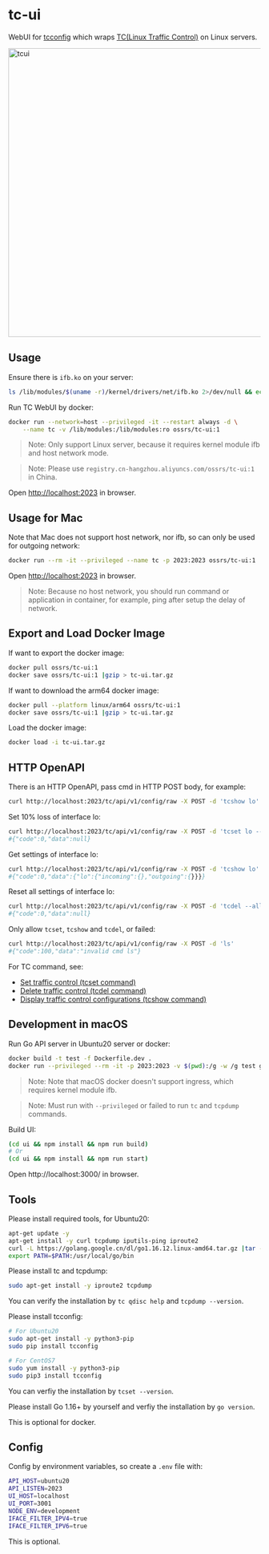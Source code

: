 # tc-ui

WebUI for [tcconfig](https://github.com/thombashi/tcconfig) which wraps
[TC(Linux Traffic Control)](https://lartc.org/howto/index.html) on Linux servers.

<img width="576" alt="tcui" src="https://github.com/ossrs/tc-ui/assets/2777660/91fb5051-6ace-4c3e-9364-1a2a526be62b">

## Usage

Ensure there is `ifb.ko` on your server:

```bash
ls /lib/modules/$(uname -r)/kernel/drivers/net/ifb.ko 2>/dev/null && echo yes || echo no
```

Run TC WebUI by docker:

```bash
docker run --network=host --privileged -it --restart always -d \
    --name tc -v /lib/modules:/lib/modules:ro ossrs/tc-ui:1
```

> Note: Only support Linux server, because it requires kernel module ifb and host network mode.

> Note: Please use `registry.cn-hangzhou.aliyuncs.com/ossrs/tc-ui:1` in China.

Open [http://localhost:2023](http://localhost:2023) in browser.

## Usage for Mac

Note that Mac does not support host network, nor ifb, so can only be used for outgoing network:

```bash
docker run --rm -it --privileged --name tc -p 2023:2023 ossrs/tc-ui:1
```

Open [http://localhost:2023](http://localhost:2023) in browser.

> Note: Because no host network, you should run command or application in container, for example, ping after setup the delay of network.

## Export and Load Docker Image

If want to export the docker image:

```bash
docker pull ossrs/tc-ui:1
docker save ossrs/tc-ui:1 |gzip > tc-ui.tar.gz
```

If want to download the arm64 docker image:

```bash
docker pull --platform linux/arm64 ossrs/tc-ui:1
docker save ossrs/tc-ui:1 |gzip > tc-ui.tar.gz
```

Load the docker image:

```bash
docker load -i tc-ui.tar.gz
```

## HTTP OpenAPI

There is an HTTP OpenAPI, pass cmd in HTTP POST body, for example:

```bash
curl http://localhost:2023/tc/api/v1/config/raw -X POST -d 'tcshow lo'
```

Set 10% loss of interface lo:

```bash
curl http://localhost:2023/tc/api/v1/config/raw -X POST -d 'tcset lo --loss 10%'
#{"code":0,"data":null}
```

Get settings of interface lo:

```bash
curl http://localhost:2023/tc/api/v1/config/raw -X POST -d 'tcshow lo'
#{"code":0,"data":{"lo":{"incoming":{},"outgoing":{}}}}
```

Reset all settings of interface lo:

```bash
curl http://localhost:2023/tc/api/v1/config/raw -X POST -d 'tcdel --all lo'
#{"code":0,"data":null}
```

Only allow `tcset`, `tcshow` and `tcdel`, or failed:

```bash
curl http://localhost:2023/tc/api/v1/config/raw -X POST -d 'ls'
#{"code":100,"data":"invalid cmd ls"}
```

For TC command, see:

* [Set traffic control (tcset command)](https://tcconfig.readthedocs.io/en/latest/pages/usage/tcset/index.html)
* [Delete traffic control (tcdel command)](https://tcconfig.readthedocs.io/en/latest/pages/usage/tcdel/index.html)
* [Display traffic control configurations (tcshow command)](https://tcconfig.readthedocs.io/en/latest/pages/usage/tcshow/index.html)

## Development in macOS

Run Go API server in Ubuntu20 server or docker:

```bash
docker build -t test -f Dockerfile.dev .
docker run --privileged --rm -it -p 2023:2023 -v $(pwd):/g -w /g test go run .
```

> Note: Note that macOS docker doesn't support ingress, which requires kernel module ifb.

> Note: Must run with `--privileged` or failed to run `tc` and `tcpdump` commands.

Build UI:

```bash
(cd ui && npm install && npm run build)
# Or
(cd ui && npm install && npm run start)
```

Open http://localhost:3000/ in browser.

## Tools

Please install required tools, for Ubuntu20:

```bash
apt-get update -y
apt-get install -y curl tcpdump iputils-ping iproute2
curl -L https://golang.google.cn/dl/go1.16.12.linux-amd64.tar.gz |tar -xz -C /usr/local
export PATH=$PATH:/usr/local/go/bin
```

Please install tc and tcpdump:

```bash
sudo apt-get install -y iproute2 tcpdump
```

You can verify the installation by `tc qdisc help` and `tcpdump --version`.

Please install tcconfig:

```bash
# For Ubuntu20
sudo apt-get install -y python3-pip
sudo pip install tcconfig

# For CentOS7
sudo yum install -y python3-pip
sudo pip3 install tcconfig
```

You can verfiy the installation by `tcset --version`.

Please install Go 1.16+ by yourself and verfiy the installation by `go version`.

This is optional for docker.

## Config

Config by environment variables, so create a `.env` file with:

```bash
API_HOST=ubuntu20
API_LISTEN=2023
UI_HOST=localhost
UI_PORT=3001
NODE_ENV=development
IFACE_FILTER_IPV4=true
IFACE_FILTER_IPV6=true
```

This is optional.
